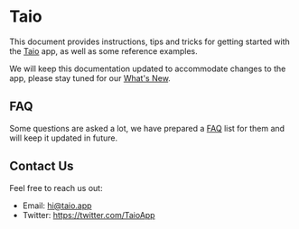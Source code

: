 # Taio

This document provides instructions, tips and tricks for getting started with the [Taio](https://taio.app) app, as well as some reference examples.

We will keep this documentation updated to accommodate changes to the app, please stay tuned for our [What's New](whatsnew.md).

## FAQ

Some questions are asked a lot, we have prepared a [FAQ](faq.md) list for them and will keep it updated in future.

## Contact Us

Feel free to reach us out:

- Email: [hi@taio.app](mailto:hi@taio.app)
- Twitter: https://twitter.com/TaioApp